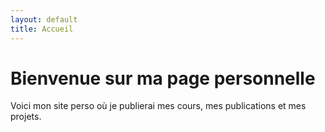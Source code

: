 ```yaml
---
layout: default
title: Accueil
---
```



# Bienvenue sur ma page personnelle
Voici mon site perso où je publierai mes cours, mes publications et mes projets.
